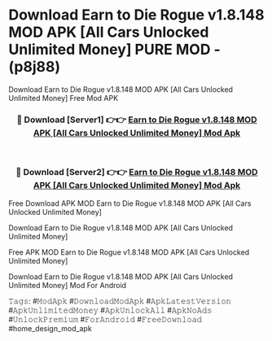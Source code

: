 # Download Earn to Die Rogue v1.8.148 MOD APK [All Cars Unlocked Unlimited Money] PURE MOD - (p8j88)
Download Earn to Die Rogue v1.8.148 MOD APK [All Cars Unlocked Unlimited Money] Free Mod APK

<div align="center">
<h3>🔴 Download [Server1] 👉👉 <a href="https://apk-comot.site?title=Earn_to_Die_Rogue_v1.8.148_MOD_APK_[All_Cars_Unlocked_Unlimited_Money]">Earn to Die Rogue v1.8.148 MOD APK [All Cars Unlocked Unlimited Money] Mod Apk</a></h3><br>

<h3>🔴 Download [Server2] 👉👉 <a href="https://apk-comot.site?title=Earn_to_Die_Rogue_v1.8.148_MOD_APK_[All_Cars_Unlocked_Unlimited_Money]">Earn to Die Rogue v1.8.148 MOD APK [All Cars Unlocked Unlimited Money] Mod Apk</a></h3>
</div>


Free Download APK MOD Earn to Die Rogue v1.8.148 MOD APK [All Cars Unlocked Unlimited Money]

Download Earn to Die Rogue v1.8.148 MOD APK [All Cars Unlocked Unlimited Money] 

Free APK MOD Earn to Die Rogue v1.8.148 MOD APK [All Cars Unlocked Unlimited Money] 

Download Earn to Die Rogue v1.8.148 MOD APK [All Cars Unlocked Unlimited Money] Mod For Android

𝚃𝚊𝚐𝚜: #𝙼𝚘𝚍𝙰𝚙𝚔 #𝙳𝚘𝚠𝚗𝚕𝚘𝚊𝚍𝙼𝚘𝚍𝙰𝚙𝚔 #𝙰𝚙𝚔𝙻𝚊𝚝𝚎𝚜𝚝𝚅𝚎𝚛𝚜𝚒𝚘𝚗 #𝙰𝚙𝚔𝚄𝚗𝚕𝚒𝚖𝚒𝚝𝚎𝚍𝙼𝚘𝚗𝚎𝚢 #𝙰𝚙𝚔𝚄𝚗𝚕𝚘𝚌𝚔𝙰𝚕𝚕 #𝙰𝚙𝚔𝙽𝚘𝙰𝚍𝚜 #𝚄𝚗𝚕𝚘𝚌𝚔𝙿𝚛𝚎𝚖𝚒𝚞𝚖 #𝙵𝚘𝚛𝙰𝚗𝚍𝚛𝚘𝚒𝚍 #𝙵𝚛𝚎𝚎𝙳𝚘𝚠𝚗𝚕𝚘𝚊𝚍 #home_design_mod_apk